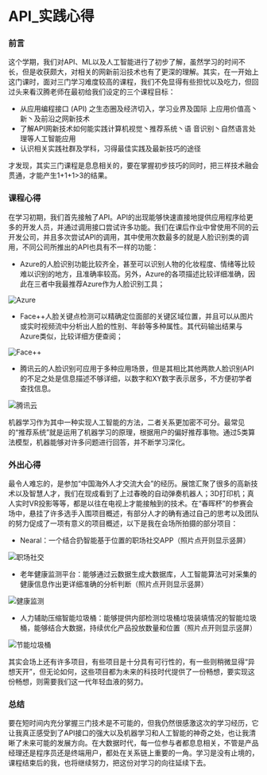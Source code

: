 # API_实践心得
### 前言
这个学期，我们对API、ML以及人工智能进行了初步了解，虽然学习的时间不长，但是收获颇大，对相关的网新前沿技术也有了更深的理解。其实，在一开始上这门课时，面对三门学习难度较高的课程，我们不免显得有些担忧以及吃力，但回过头来看汉腾老师在最初给我们设定的三个课程目标：
-	从应用编程接口 (API) 之生态圈及经济切入，学习业界及国际 上应用价值高丶新丶及前沿之网新技术
-	了解API网新技术如何能实践计算机视觉丶推荐系统丶语 音识别丶自然语言处理等人工智能应用
-	认识相关实践社群及学科，习得最佳实践及最新技巧的途径

才发现，其实三门课程是息息相关的，要在掌握初步技巧的同时，把三样技术融会贯通，才能产生1+1+1>3的结果。

### 课程心得
在学习初期，我们首先接触了API。API的出现能够快速直接地提供应用程序给更多的开发人员，并通过调用接口尝试许多功能。我们在课后作业中曾使用不同的云开发公司，并且多次尝试API的调用，其中使用次数最多的就是人脸识别类的调用，不同公司所推出的API也具有不一样的功能：

- Azure的人脸识别功能比较齐全，甚至可以识别人物的化妆程度、情绪等比较难以识别的地方，且准确率较高。另外，Azure的各项描述比较详细准确，因此在三者中我最推荐Azure作为人脸识别工具； 

![Azure](https://gitee.com/NFUNM066/first/raw/master/Azure.png)

- Face++人脸关键点检测可以精确定位面部的关键区域位置，并且可以从图片或实时视频流中分析出人脸的性别、年龄等多种属性。其代码输出结果与Azure类似，比较详细方便查阅；

![Face++](https://gitee.com/NFUNM066/first/raw/master/face%20%20.png)

- 腾讯云的人脸识别可应用于多种应用场景，但是其相比其他两款人脸识别API的不足之处是信息描述不够详细，以数字和XY数字表示居多，不方便初学者查找信息。

![腾讯云](https://gitee.com/NFUNM066/first/raw/master/%E8%85%BE%E8%AE%AF%E4%BA%91.png)

机器学习作为其中一种实现人工智能的方法，二者关系更加密不可分。最常见的“推荐系统”就是运用了机器学习的原理，根据用户的偏好推荐事物。通过5类算法模型，机器能够对许多问题进行回答，并不断学习深化。


### 外出心得

最令人难忘的，是参加“中国海外人才交流大会”的经历。展馆汇聚了很多的高新技术以及智慧人才，我们在现成看到了上过春晚的自动弹奏机器人；3D打印机；真人实时VR投影等等，都是以往在电视上才能接触到的技术。在“春晖杯”的参赛会场中，悬挂了许多选手入围项目概述，有部分人才的确有通过自己的思考以及团队的努力促成了一项有意义的项目概述，以下是我在会场所拍摄的部分项目：

- Nearal：一个结合扔智能基于位置的职场社交APP（照片点开则显示竖屏）

![职场社交](https://gitee.com/NFUNM066/first/raw/master/%E8%81%8C%E5%9C%BA%E7%A4%BE%E4%BA%A4.jpg)

- 老年健康监测平台：能够通过云数据生成大数据库，人工智能算法可对采集的健康信息作出更详细准确的分析判断（照片点开则显示竖屏）

![健康监测](https://gitee.com/NFUNM066/first/raw/master/%E5%81%A5%E5%BA%B7%E7%9B%91%E6%B5%8B.jpg)

- 人力辅助压缩智能垃圾桶：能够提供内部检测垃圾桶垃圾装填情况的智能垃圾桶，能够结合大数据，持续优化产品投放数量和位置（照片点开则显示竖屏）

![节能垃圾桶](https://gitee.com/NFUNM066/first/raw/master/%E8%8A%82%E8%83%BD%E5%9E%83%E5%9C%BE%E6%A1%B6.jpg)

其实会场上还有许多项目，有些项目是十分具有可行性的，有一些则稍微显得“异想天开”，但无论如何，这些项目都为未来的科技时代提供了一份畅想，要实现这份畅想，则需要我们这一代年轻血液的努力。

### 总结

要在短时间内充分掌握三门技术是不可能的，但我仍然很感激这次的学习经历，它让我真正感受到了API接口的强大以及机器学习和人工智能的神奇之处，也让我清晰了未来可能的发展方向。在大数据时代，每一位参与者都息息相关，不管是产品经理还是程序员还是终端用户，都处在关系链上重要的一角。学习是没有止境的，课程结束后的我，也将继续努力，把这份对学习的向往延续下去。
